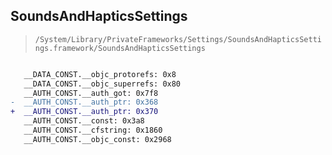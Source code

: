 ## SoundsAndHapticsSettings

> `/System/Library/PrivateFrameworks/Settings/SoundsAndHapticsSettings.framework/SoundsAndHapticsSettings`

```diff

   __DATA_CONST.__objc_protorefs: 0x8
   __DATA_CONST.__objc_superrefs: 0x80
   __AUTH_CONST.__auth_got: 0x7f8
-  __AUTH_CONST.__auth_ptr: 0x368
+  __AUTH_CONST.__auth_ptr: 0x370
   __AUTH_CONST.__const: 0x3a8
   __AUTH_CONST.__cfstring: 0x1860
   __AUTH_CONST.__objc_const: 0x2968

```
